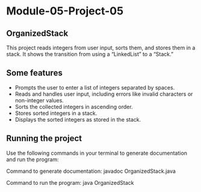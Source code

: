 # Module-05-Project-05

## OrganizedStack

This project reads integers from user input, sorts them, and stores them in a stack. It shows the transition from using a “LinkedList” to a “Stack.”

## Some features

- Prompts the user to enter a list of integers separated by spaces.
- Reads and handles user input, including errors like invalid characters or non-integer values.
- Sorts the collected integers in ascending order.
- Stores sorted integers in a stack.
- Displays the sorted integers as stored in the stack.

## Running the project

Use the following commands in your terminal to generate documentation and run the program:

Command to generate documentation:
javadoc OrganizedStack.java

Command to run the program:
java OrganizedStack